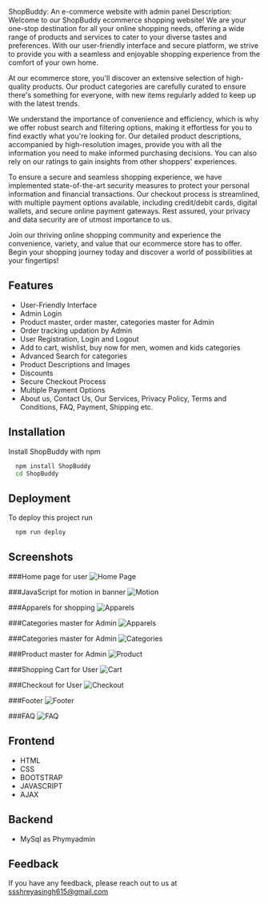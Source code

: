
ShopBuddy: An e-commerce website with admin panel
Description:
Welcome to our ShopBuddy ecommerce shopping website! We are your one-stop destination for all your online shopping needs, offering a wide range of products and services to cater to your diverse tastes and preferences. With our user-friendly interface and secure platform, we strive to provide you with a seamless and enjoyable shopping experience from the comfort of your own home.

At our ecommerce store, you'll discover an extensive selection of high-quality products. Our product categories are carefully curated to ensure there's something for everyone, with new items regularly added to keep up with the latest trends.

We understand the importance of convenience and efficiency, which is why we offer robust search and filtering options, making it effortless for you to find exactly what you're looking for. Our detailed product descriptions, accompanied by high-resolution images, provide you with all the information you need to make informed purchasing decisions. You can also rely on our ratings to gain insights from other shoppers' experiences.

To ensure a secure and seamless shopping experience, we have implemented state-of-the-art security measures to protect your personal information and financial transactions. Our checkout process is streamlined, with multiple payment options available, including credit/debit cards, digital wallets, and secure online payment gateways. Rest assured, your privacy and data security are of utmost importance to us.

Join our thriving online shopping community and experience the convenience, variety, and value that our ecommerce store has to offer. Begin your shopping journey today and discover a world of possibilities at your fingertips!



## Features

- User-Friendly Interface
- Admin Login
- Product master, order master, categories master for  Admin
- Order tracking updation by Admin 
- User Registration, Login and Logout
- Add to cart, wishlist, buy now for men, women and    kids categories
- Advanced Search for categories
- Product Descriptions and Images
- Discounts
- Secure Checkout Process
- Multiple Payment Options
- About us, Contact Us, Our Services, Privacy Policy, Terms and Conditions, FAQ, Payment, Shipping etc.





## Installation

Install ShopBuddy with npm

```bash
  npm install ShopBuddy
  cd ShopBuddy
```
    
## Deployment

To deploy this project run

```bash
  npm run deploy
```


## Screenshots

###Home page for user
![Home Page](https://github.com/Shreya615/ShopBuddy/blob/master/screenshots/Screenshot%20(29).png?raw=true)

###JavaScript for motion in banner
![Motion](https://github.com/Shreya615/ShopBuddy/blob/master/screenshots/Screenshot%20(30).png?raw=true)

###Apparels for shopping
![Apparels](https://github.com/Shreya615/ShopBuddy/blob/master/screenshots/Screenshot%20(36).png?raw=true)

###Categories master for Admin
![Apparels](https://github.com/Shreya615/ShopBuddy/blob/master/screenshots/Screenshot%20(31).png?raw=true)

###Categories master for Admin
![Categories](https://github.com/Shreya615/ShopBuddy/blob/master/screenshots/Screenshot%20(31).png?raw=true)

###Product master for Admin
![Product](https://github.com/Shreya615/ShopBuddy/blob/master/screenshots/Screenshot%20(32).png?raw=true)

###Shopping Cart for User
![Cart](https://github.com/Shreya615/ShopBuddy/blob/master/screenshots/Screenshot%20(33).png?raw=true)

###Checkout for User
![Checkout](https://github.com/Shreya615/ShopBuddy/blob/master/screenshots/Screenshot%20(34).png?raw=true)

###Footer
![Footer](https://github.com/Shreya615/ShopBuddy/blob/master/screenshots/Screenshot%20(35).png?raw=true)

###FAQ
![FAQ](https://github.com/Shreya615/ShopBuddy/blob/master/screenshots/Screenshot%20(37).png?raw=true)



## Frontend


- HTML
- CSS
- BOOTSTRAP
- JAVASCRIPT
- AJAX


## Backend

- MySql as Phymyadmin

## Feedback

If you have any feedback, please reach out to us at 
ssshreyasingh615@gmail.com


